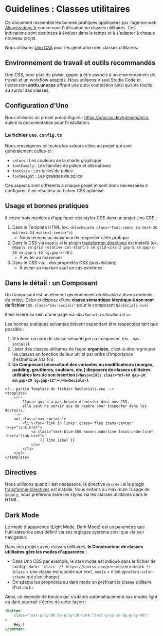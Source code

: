 # Guidelines : Classes utilitaires

Ce document rassemble les bonnes pratiques appliquées par l'agence web [Alsacreations.fr](https://www.alsacreations.fr/) concernant l'utilisation de classes utilitaires. Ces indications sont destinées à évoluer dans le temps et à s'adapter à chaque nouveau projet.

Nous utilisons [Uno CSS](https://unocss.dev/) pour les génération des classes utilitaires.

## Environnement de travail et outils recommandés

Uno CSS, pour plus de plaisir, gagne à être associé à un environnement de travail et un workflow adaptés. Nous utilisons Visual Studio Code et l'extension **antfu.unocss** offrant une auto-complétion ainsi qu'une _tooltip_ au survol des classes.

## Configuration d'Uno

Nous utilisons un preset préconfiguré : <https://unocss.dev/presets/mini>, suivre la documentation pour l'installation.

### Le fichier `uno.config.ts`

Nous renseignons ici toutes les valeurs utiles au projet qui sont généralement celles-ci :

- `colors` : Les couleurs de la charte graphique
- `fontFamily` : Les familles de police et alternatives
- `fontSize` : Les tailles de police
- `fontWeight` : Les graisses de police

Ces aspects sont différents à chaque projet et sont donc nécessaires à configurer. Il en résultera un fichier CSS optimisé.

## Usage et bonnes pratiques

Il existe trois manières d'appliquer des styles CSS dans un projet Uno CSS :

1. Dans le Template HTML (ex. `<blockquote class="font-comic sm:text-20 md:text-24 md:text-center">`)
    - Nous tentons au maximum de respecter cette pratique
2. Dans le CSS via `@apply` si le plugin [transformer directives](https://unocss.dev/transformers/directives) est installé (ex. `@apply sm:grid relative col-start-3 sm:grid-cols-2 gap-5 sm:gap-x-20 sm:gap-y-10 lg:gap-x-40;`)
    - À éviter au maximum
3. Dans le CSS via... des propriétés CSS _(pas utilitaire)_
    - À éviter au maxium sauf en cas extrêmes

## Dans le détail : un Composant

Un Composant est un élément généralement réutilisable à divers endroits du projet. Celui-ci dispose d'une **classe sémantique identique à son nom de fichier** (ex. `class="nav-socials"` pour le composant `NavSocials.vue`)

Il est inséré au sein d'une page via `<NavSocials></NavSocials>`.

Les bonnes pratiques suivantes doivent cependant être respectées tant que possible&nbsp;:

1. Attribuer un nom de classe sémantique au composant (ex. `.nav-socials`).
2. Lister des classes utilitaires de façon **organisée**, c'est-à-dire regrouper les classes en fonction de leur utilité par ordre d'importance (l'esthétique à la fin).
3. **Un Composant nécessitant des variantes ou modificateurs (marges, padding, gouttières, couleurs, etc.) disposera de classes utilitaires utilitaires lors de son insertion (`<NavSocials class="mt-60 gap-10 md:gap-20 lg:gap-32"></NavSocials>`)**.

```vue
<!-- partie Template du fichier NavSocials.vue -->
<template>
    <!--
        Classe qui n'a pas besoin d'exister dans nos CSS,
        elle peut ne servir que de repère pour inspecter dans les devtools.
    -->
    <ul class="nav-socials">
        <li v-for="link in links" class="flex items-center" :key="link.href">
            <a class="text-blue-500 hover:underline focus:underline" :href="link.href">
                {{ link.label }}
            </a>
        </li>
    </ul>
</template>
```

## Directives

Nous utilisons quand il est nécessaire, la directive `@screen` si le plugin [transformer directives](https://unocss.dev/transformers/directives) est installé. Nous évitons au maximum l'usage de `@apply`, nous préférons écire les styles via les classes utilitaires dans le HTML.

## Dark Mode

Le mode d'apparence (Light Mode, Dark Mode) est un paramètre que l'utilisateurice peut définir via ses réglages système ainsi que via son navigateur.

Dans nos projets avec classes utilitaires, **le Constructeur de classes utilitaires gère les modes d'apparence** :

- Dans Uno CSS par exemple, le dark mode est indiqué dans le fichier de config : `dark: 'class' /* https://unocss.dev/presets/mini#dark */` (`class` = une classe est ajoutée sur `html`, `media` = c'est `@prefers-color-scheme` qui s'en charge).
- On adapte les propriétés au dark mode en préfixant la classe utilitaire d'un `dark:`

Ainsi, un exemple de bouton qui s'adapte automatiquement aux modes light ou dark pourrait s'écrire de cette façon :

```html
<button
    class="text-gray-90 bg-gray-20 dark:(text-gray-10 bg-gray-90)"
>
    Hey !
</button>
```
